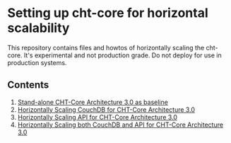 # Setting up cht-core for horizontal scalability

This repository contains files and howtos of horizontally scaling the cht-core. It's experimental and not production grade. Do not deploy for use in production systems.

## Contents

1. [Stand-alone CHT-Core Architecture 3.0 as baseline](https://github.com/medic/cht-core-scalability/tree/main/stand-alone-archv3)
2. [Horizontally Scaling CouchDB for CHT-Core Architecture 3.0](https://github.com/medic/cht-core-scalability/tree/main/scaling-couchdb)
3. [Horizontally Scaling API for CHT-Core Architecture 3.0](https://github.com/medic/cht-core-scalability/tree/main/scaling-api)
4. [Horizontally Scaling both CouchDB and API for CHT-Core Architecture 3.0](https://github.com/medic/cht-core-scalability/tree/main/scaling-couchdb-and-api)
